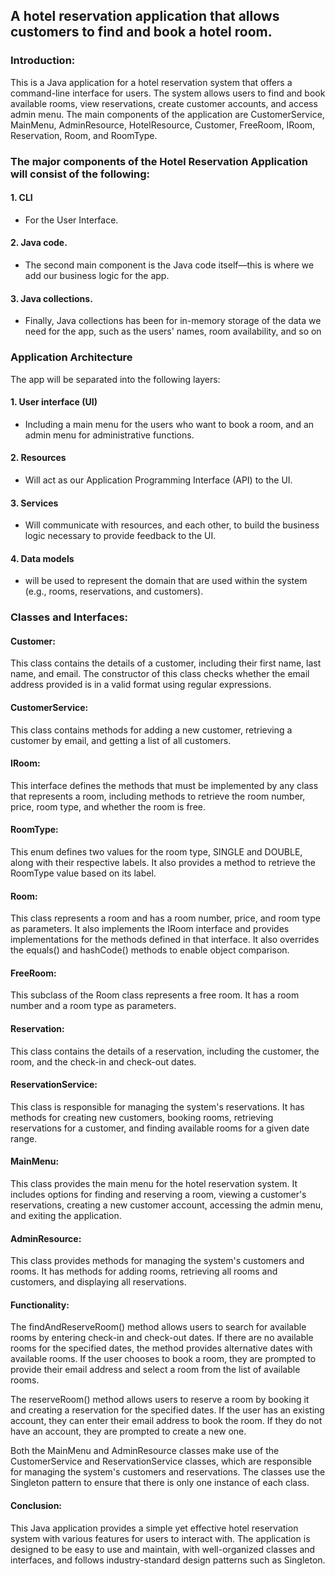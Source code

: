 ## A hotel reservation application that allows customers to find and book a hotel room. 
### Introduction:
This is a Java application for a hotel reservation system that offers a command-line interface for users. The system allows users to find and book available rooms, view reservations, create customer accounts, and access admin menu. The main components of the application are CustomerService, MainMenu, AdminResource, HotelResource, Customer, FreeRoom, IRoom, Reservation, Room, and RoomType. 

### The major components of the Hotel Reservation Application will consist of the following:
#### 1. CLI 
- For the User Interface.
#### 2. Java code.
- The second main component is the Java code itself—this is where we add our business logic for the app.
#### 3. Java collections.
- Finally, Java collections has been for in-memory storage of the data we need for the app, such as the users' names, room availability, and so on

### Application Architecture
The app will be separated into the following layers:

#### 1. User interface (UI)
- Including a main menu for the users who want to book a room, and an admin menu for administrative functions.
#### 2. Resources
- Will act as our Application Programming Interface (API) to the UI.
#### 3. Services
- Will communicate with  resources, and each other, to build the business logic necessary to provide feedback to the UI.
#### 4. Data models
- will be used to represent the domain that are used within the system (e.g., rooms, reservations, and customers).

### Classes and Interfaces:
#### Customer:
This class contains the details of a customer, including their first name, last name, and email. The constructor of this class checks whether the email address provided is in a valid format using regular expressions.

#### CustomerService:
This class contains methods for adding a new customer, retrieving a customer by email, and getting a list of all customers.

#### IRoom:
This interface defines the methods that must be implemented by any class that represents a room, including methods to retrieve the room number, price, room type, and whether the room is free.

#### RoomType:
This enum defines two values for the room type, SINGLE and DOUBLE, along with their respective labels. It also provides a method to retrieve the RoomType value based on its label.

#### Room:
This class represents a room and has a room number, price, and room type as parameters. It also implements the IRoom interface and provides implementations for the methods defined in that interface. It also overrides the equals() and hashCode() methods to enable object comparison.

#### FreeRoom:
This subclass of the Room class represents a free room. It has a room number and a room type as parameters.

#### Reservation:
This class contains the details of a reservation, including the customer, the room, and the check-in and check-out dates.

#### ReservationService:
This class is responsible for managing the system's reservations. It has methods for creating new customers, booking rooms, retrieving reservations for a customer, and finding available rooms for a given date range.

#### MainMenu:
This class provides the main menu for the hotel reservation system. It includes options for finding and reserving a room, viewing a customer's reservations, creating a new customer account, accessing the admin menu, and exiting the application.

#### AdminResource:
This class provides methods for managing the system's customers and rooms. It has methods for adding rooms, retrieving all rooms and customers, and displaying all reservations.

#### Functionality:
The findAndReserveRoom() method allows users to search for available rooms by entering check-in and check-out dates. If there are no available rooms for the specified dates, the method provides alternative dates with available rooms. If the user chooses to book a room, they are prompted to provide their email address and select a room from the list of available rooms.

The reserveRoom() method allows users to reserve a room by booking it and creating a reservation for the specified dates. If the user has an existing account, they can enter their email address to book the room. If they do not have an account, they are prompted to create a new one.

Both the MainMenu and AdminResource classes make use of the CustomerService and ReservationService classes, which are responsible for managing the system's customers and reservations. The classes use the Singleton pattern to ensure that there is only one instance of each class.

#### Conclusion:
This Java application provides a simple yet effective hotel reservation system with various features for users to interact with. The application is designed to be easy to use and maintain, with well-organized classes and interfaces, and follows industry-standard design patterns such as Singleton.

[](https://user-images.githubusercontent.com/63597726/233846826-ba397815-ec3d-434b-9e91-365f76d0cb00.mp4)

